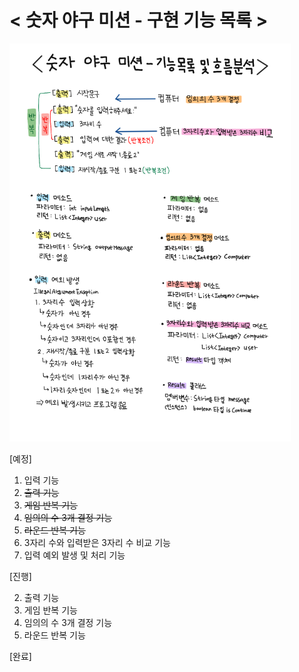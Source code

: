 <h1>
&lt 숫자 야구 미션 - 구현 기능 목록 &gt
</h1>

<img src="./숫자 야구 미션 - 기능목록 및 흐름분석.png" width="450px">

[예정]

1. 입력 기능
2. ~~출력 기능~~
3. ~~게임 반복 기능~~
4. ~~임의의 수 3개 결정 기능~~
5. ~~라운드 반복 기능~~
6. 3자리 수와 입력받은 3자리 수 비교 기능
7. 입력 예외 발생 및 처리 기능

[진행]

2. 출력 기능
3. 게임 반복 기능
4. 임의의 수 3개 결정 기능
5. 라운드 반복 기능

[완료]

